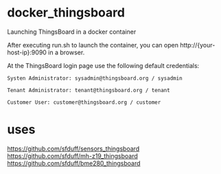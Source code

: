# docker_thingsboard
Launching ThingsBoard in a docker container

After executing run.sh to launch the container, you can open http://{your-host-ip}:9090 in a browser. 

At the ThingsBoard login page use the following default credentials:

    Systen Administrator: sysadmin@thingsboard.org / sysadmin
    
    Tenant Administrator: tenant@thingsboard.org / tenant
    
    Customer User: customer@thingsboard.org / customer


# uses


https://github.com/sfduff/sensors_thingsboard
https://github.com/sfduff/mh-z19_thingsboard
https://github.com/sfduff/bme280_thingsboard

